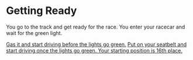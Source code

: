# Getting Ready  
You go to the track and get ready for the race. You enter your racecar and wait for the green light.  

[Gas it and start driving before the lights go green.](situations/die.md)
[Put on your seatbelt and start driving once the lights go green. Your starting position is 16th place.](situations/gaining-on-rival.md)

